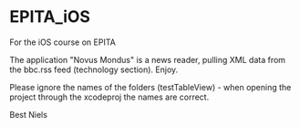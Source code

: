 # EPITA_iOS
For the iOS course on EPITA

The application "Novus Mondus" is a news reader, pulling XML data from the bbc.rss feed (technology section).
Enjoy.

Please ignore the names of the folders (testTableView) - when opening the project through the xcodeproj the names are correct. 

Best
Niels


